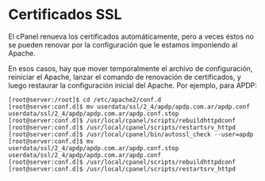 # Certificados SSL

El cPanel renueva los certificados automáticamente, pero a veces éstos no se pueden renovar por la configuración que le estamos imponiendo al Apache.

En esos casos, hay que mover temporalmente el archivo de configuración, reiniciar el Apache, lanzar el comando de renovación de certificados, y luego restaurar la configuración inicial del Apache. Por ejemplo, para APDP:

```
[root@server:/root]$ cd /etc/apache2/conf.d
[root@server:conf.d]$ mv userdata/ssl/2_4/apdp/apdp.com.ar/apdp.conf userdata/ssl/2_4/apdp/apdp.com.ar/apdp.conf.stop
[root@server:conf.d]$ /usr/local/cpanel/scripts/rebuildhttpdconf
[root@server:conf.d]$ /usr/local/cpanel/scripts/restartsrv_httpd
[root@server:conf.d]$ /usr/local/cpanel/bin/autossl_check --user=apdp
[root@server:conf.d]$ mv userdata/ssl/2_4/apdp/apdp.com.ar/apdp.conf.stop userdata/ssl/2_4/apdp/apdp.com.ar/apdp.conf
[root@server:conf.d]$ /usr/local/cpanel/scripts/rebuildhttpdconf
[root@server:conf.d]$ /usr/local/cpanel/scripts/restartsrv_httpd
```
